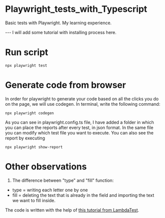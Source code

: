 # Playwright_tests_with_Typescript
Basic tests with Playwright. My learning experience.

--- I will add some tutorial with installing process here.

# Run script
```
npx playwright test
```

# Generate code from browser
In order for playwright to generate your code based on all the clicks you do on the page, we will use codegen. In terminal, write the following command:
```
npx playwright codegen
```

As you can see in playwright.config.ts file, I have added a folder in which you can place the reports after every test, in json format. In the same file you can modify which test file you want to execute.
You can also see the report by executing
```
npx playwright show-report
```

# Other observations
1. The difference between "type" and "fill" function:
- type = writing each letter one by one
- fill = deleting the text that is already in the field and importing the text we want to fill inside.

The code is written with the help of [this tutorial from LambdaTest](https://youtu.be/wawbt1cATsk).
